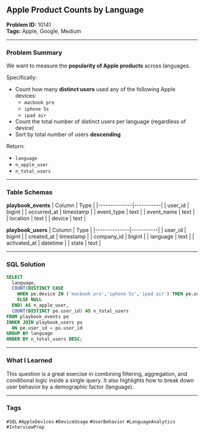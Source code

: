 ## Apple Product Counts by Language

**Problem ID:** 10141  
**Tags:** Apple, Google, Medium  

---

### Problem Summary

We want to measure the **popularity of Apple products** across languages.

Specifically:
- Count how many **distinct users** used any of the following Apple devices:
  - `macbook pro`
  - `iphone 5s`
  - `ipad air`
- Count the total number of distinct users per language (regardless of device)
- Sort by total number of users **descending**

Return:
- `language`
- `n_apple_user`
- `n_total_users`

---

### Table Schemas

**playbook_events**
| Column       | Type      |
|--------------|-----------|
| user_id      | bigint    |
| occurred_at  | timestamp |
| event_type   | text      |
| event_name   | text      |
| location     | text      |
| device       | text      |

**playbook_users**
| Column       | Type      |
|--------------|-----------|
| user_id      | bigint    |
| created_at   | timestamp |
| company_id   | bigint    |
| language     | text      |
| activated_at | datetime  |
| state        | text      |

---

### SQL Solution

```sql
SELECT 
  language, 
  COUNT(DISTINCT CASE 
    WHEN pe.device IN ('macbook pro','iphone 5s','ipad air') THEN pe.user_id
    ELSE NULL 
  END) AS n_apple_user,
  COUNT(DISTINCT pe.user_id) AS n_total_users
FROM playbook_events pe
INNER JOIN playbook_users pu
  ON pe.user_id = pu.user_id
GROUP BY language
ORDER BY n_total_users DESC;
```

---

### What I Learned

This question is a great exercise in combining filtering, aggregation, and conditional logic inside a single query. It also highlights how to break down user behavior by a demographic factor (language).

---

### Tags
`#SQL` `#AppleDevices` `#DeviceUsage` `#UserBehavior` `#LanguageAnalytics` `#InterviewPrep`
